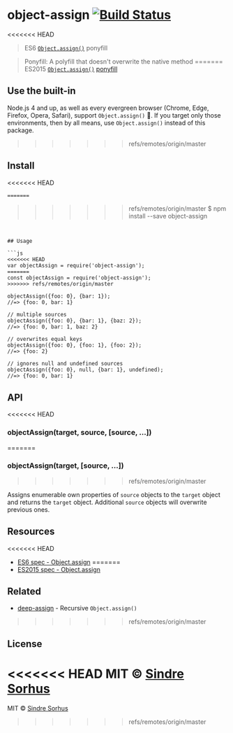 # object-assign [![Build Status](https://travis-ci.org/sindresorhus/object-assign.svg?branch=master)](https://travis-ci.org/sindresorhus/object-assign)

<<<<<<< HEAD
> ES6 [`Object.assign()`](http://www.2ality.com/2014/01/object-assign.html) ponyfill

> Ponyfill: A polyfill that doesn't overwrite the native method
=======
> ES2015 [`Object.assign()`](http://www.2ality.com/2014/01/object-assign.html) [ponyfill](https://ponyfill.com)


## Use the built-in

Node.js 4 and up, as well as every evergreen browser (Chrome, Edge, Firefox, Opera, Safari),
support `Object.assign()` :tada:. If you target only those environments, then by all
means, use `Object.assign()` instead of this package.
>>>>>>> refs/remotes/origin/master


## Install

<<<<<<< HEAD
```sh
=======
```
>>>>>>> refs/remotes/origin/master
$ npm install --save object-assign
```


## Usage

```js
<<<<<<< HEAD
var objectAssign = require('object-assign');
=======
const objectAssign = require('object-assign');
>>>>>>> refs/remotes/origin/master

objectAssign({foo: 0}, {bar: 1});
//=> {foo: 0, bar: 1}

// multiple sources
objectAssign({foo: 0}, {bar: 1}, {baz: 2});
//=> {foo: 0, bar: 1, baz: 2}

// overwrites equal keys
objectAssign({foo: 0}, {foo: 1}, {foo: 2});
//=> {foo: 2}

// ignores null and undefined sources
objectAssign({foo: 0}, null, {bar: 1}, undefined);
//=> {foo: 0, bar: 1}
```


## API

<<<<<<< HEAD
### objectAssign(target, source, [source, ...])
=======
### objectAssign(target, [source, ...])
>>>>>>> refs/remotes/origin/master

Assigns enumerable own properties of `source` objects to the `target` object and returns the `target` object. Additional `source` objects will overwrite previous ones.


## Resources

<<<<<<< HEAD
- [ES6 spec - Object.assign](https://people.mozilla.org/~jorendorff/es6-draft.html#sec-object.assign)
=======
- [ES2015 spec - Object.assign](https://people.mozilla.org/~jorendorff/es6-draft.html#sec-object.assign)


## Related

- [deep-assign](https://github.com/sindresorhus/deep-assign) - Recursive `Object.assign()`
>>>>>>> refs/remotes/origin/master


## License

<<<<<<< HEAD
MIT © [Sindre Sorhus](http://sindresorhus.com)
=======
MIT © [Sindre Sorhus](https://sindresorhus.com)
>>>>>>> refs/remotes/origin/master

